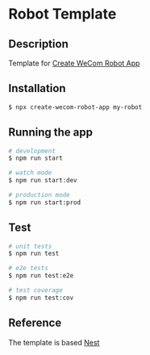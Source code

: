 # Robot Template
## Description

Template for [Create WeCom Robot App](https://github.com/lllllllqw/create-wecom-robot-app)

## Installation

```bash
$ npx create-wecom-robot-app my-robot
```

## Running the app

```bash
# development
$ npm run start

# watch mode
$ npm run start:dev

# production mode
$ npm run start:prod
```

## Test

```bash
# unit tests
$ npm run test

# e2e tests
$ npm run test:e2e

# test coverage
$ npm run test:cov
```

## Reference
The template is based [Nest](https://github.com/nestjs/nest)